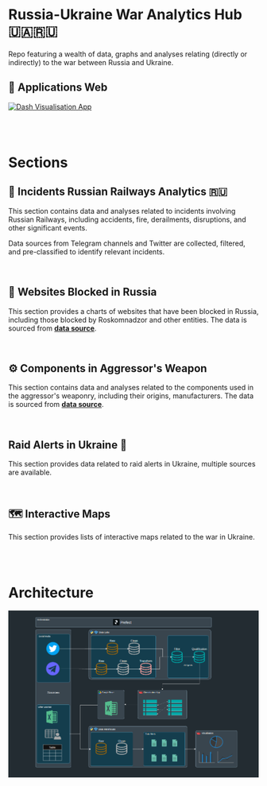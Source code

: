 # Russia-Ukraine War Analytics Hub 🇺🇦🇷🇺

Repo featuring a wealth of data, graphs and analyses relating (directly or indirectly) to the war between Russia and Ukraine.
<br/>

## 🔗 Applications Web

[![Dash Visualisation App](https://img.shields.io/badge/📊_Dash-Visualisation_App-blue?style=for-the-badge&logo=plotly&logoColor=white)](https://ukraine-war-datahub.eu/)

<br/>
<br/>

# Sections

## 🚂 Incidents Russian Railways Analytics 🇷🇺

This section contains data and analyses related to incidents involving Russian Railways, including accidents, fire, derailments, disruptions, and other significant events.

Data sources from Telegram channels and Twitter are collected, filtered, and pre-classified to identify relevant incidents.

<br/>

## 🚫 Websites Blocked in Russia

This section provides a charts of websites that have been blocked in Russia, including those blocked by Roskomnadzor and other entities. The data is sourced from [**data source**](https://www.top10vpn.com/research/websites-blocked-in-russia/).

<br/>

## ⚙️ Components in Aggressor's Weapon

This section contains data and analyses related to the components used in the aggressor's weaponry, including their origins, manufacturers.
	The data is sourced from [**data source**](https://war-sanctions.gur.gov.ua/en/components).

<br/>

## Raid Alerts in Ukraine 🚨

This section provides data related to raid alerts in Ukraine, multiple sources are available.

<br/>

## 🗺️ Interactive Maps

This section provides lists of interactive maps related to the war in Ukraine.

<br/>
<br/>

# Architecture

![Architecture](./viz_app/assets/images/architecture_project.png)